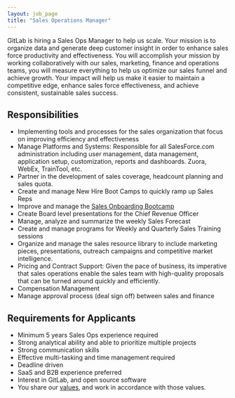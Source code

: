 ```yaml
---
layout: job_page
title: "Sales Operations Manager"
---
```


GitLab is hiring a Sales Ops Manager to help us scale. Your mission is to organize data and generate deep customer insight in order to enhance sales force productivity and effectiveness.
You will accomplish your mission by working collaboratively with our sales, marketing, finance and operations teams, you will measure everything to help us optimize our sales funnel and achieve growth.
Your impact will help us make it easier to maintain a competitive edge, enhance sales force effectiveness, and achieve consistent, sustainable sales success.

## Responsibilities

* Implementing tools and processes for the sales organization that focus on improving efficiency and effectiveness
* Manage Platforms and Systems: Responsible for all SalesForce.com administration including user management, data management, application setup, customization, reports and dashboards. Zuora, WebEx, TrainTool, etc.
* Partner in the development of sales coverage, headcount planning and sales quota.
* Create and manage New Hire Boot Camps to quickly ramp up Sales Reps
* Improve and manage the [Sales Onboarding Bootcamp](https://about.gitlab.com/handbook/sales-onboarding/)
* Create Board level presentations for the Chief Revenue Officer
* Manage, analyze and summarize the weekly Sales Forecast
* Create and manage programs for Weekly and Quarterly Sales Training sessions
* Organize and manage the sales resource library to include marketing pieces, presentations, outreach campaigns and competitive market intelligence.
* Pricing and Contract Support: Given the pace of business, its imperative that sales operations enable the sales team with high-quality proposals that can be turned around quickly and efficiently.
* Compensation Management
* Manage approval process (deal sign off) between sales and finance

## Requirements for Applicants

* Minimum 5 years Sales Ops experience required
* Strong analytical ability and able to prioritize multiple projects
* Strong communication skills
* Effective multi-tasking and time management required
* Deadline driven
* SaaS and B2B experience preferred
* Interest in GitLab, and open source software
* You share our [values](/handbook/#values), and work in accordance with those values.
